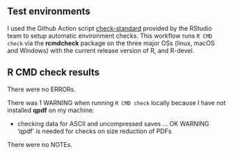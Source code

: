 ## Test environments
I used the Github Action script
[check-standard](https://github.com/r-lib/actions/blob/master/examples/check-standard.yaml)
provided by the RStudio team to setup automatic environment checks. This
workflow runs `R CMD check` via the **rcmdcheck** package on the three major OSs
(linux, macOS and Windows) with the current release version of R, and R-devel.

## R CMD check results
There were no ERRORs.

There was 1 WARNING when running `R CMD check` locally because I have not
installed **qpdf** on my machine:

* checking data for ASCII and uncompressed saves ... OK
   WARNING
  ‘qpdf’ is needed for checks on size reduction of PDFs

There were no NOTEs.
